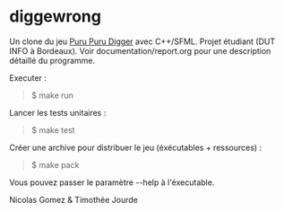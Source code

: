 diggewrong
==========

Un clone du jeu [Puru Puru Digger](http://www.bigfishgames.fr/jeux-en-ligne/8638/puru-puru-digger/) avec C++/SFML. Projet étudiant (DUT INFO à Bordeaux). Voir documentation/report.org pour une description détaillé du programme.

Executer :
  >$ make run

Lancer les tests unitaires :
  >$ make test

Créer une archive pour distribuer le jeu (éxécutables + ressources) :
  >$ make pack

Vous pouvez passer le paramètre --help à l'éxecutable.


Nicolas Gomez & Timothée Jourde